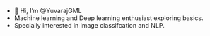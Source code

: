 - 👋 Hi, I’m @YuvarajGML
- Machine learning and Deep learning enthusiast exploring basics.
- Specially interested in image classifcation and NLP.



<!---
YuvarajGML/YuvarajGML is a ✨ special ✨ repository because its `README.md` (this file) appears on your GitHub profile.
You can click the Preview link to take a look at your changes.
--->
